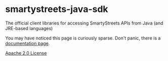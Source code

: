 # smartystreets-java-sdk

The official client libraries for accessing SmartyStreets APIs from Java (and JRE-based languages)

You may have noticed this page is curiously sparse. Don't panic, there is a <a href="https://smartystreets.com/docs/sdk/java">documentation page</a>.

[Apache 2.0 License](src/main/resources/LICENSE.txt)
